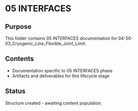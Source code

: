 # 05 INTERFACES

## Purpose
This folder contains 05 INTERFACES documentation for 04-50-03_Cryogenic_Line_Flexible_Joint_Limit.

## Contents
- Documentation specific to 05 INTERFACES phase
- Artifacts and deliverables for this lifecycle stage

## Status
Structure created - awaiting content population.
